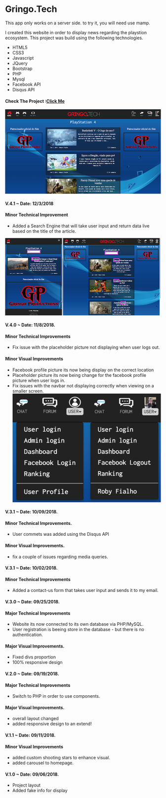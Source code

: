 # Gringo.Tech 
This app only works on a server side. 
to try it, you will need use mamp. 

 I created this website in order to display news regarding the playstion ecosystem.
This project was build using the following technologies.
- HTML5
- CSS3
- Javascript
- JQuery
- Bootstrap
- PHP
- Mysql
- Facebook API 
- Disqus API

#### Check The Project :[Click Me](https://gringo.tech)
![alt text](assets/images/github/v5.jpg)


#### V.4.1 ~ Date: 12/3/2018

#### Minor Technical Improvement
- Added a Search Engine that will take user input and return data live based on the title of the article.

![alt text](assets/images/github/v4-1.jpg)

#### V.4.0 ~ Date: 11/8/2018.

#### Minor Technical Improvements
- Fix issue with the placeholder picture not displaying when user logs out.

#### Minor Visual Improvements
- Facebook profile picture its now being display on the correct location
- Placeholder picture its now being change for the facebook profile picture when user logs in.
- Fix issues with the navbar not displaying correctly when viewing on a smaller screen.
![alt text](assets/images/github/log.jpg)

#### V.3.1 ~ Date: 10/09/2018.
#### Minor Technical Improvements.
- User commets was added using the Disqus API
#### Minor Visual Improvements.
- fix a couple of issues regarding media queries.

#### V.3.1 ~ Date: 10/02/2018.
#### Minor Technical Improvements
- Added a contact-us form that takes user input and sends it to my email.

#### V.3.0 ~ Date: 09/25/2018.

#### Major Technical Improvements 
- Website its now connected to its own database via PHP/MySQL.
- User registration is beeing store in the database - but there is no authentication.
#### Major Visual Improvements.
- Fixed divs proportion
- 100% responsive design

#### V.2.0 ~ Date: 09/19/2018.

#### Major Technical Improvements 
- Switch to PHP in order to use components.
#### Major Visual Improvements.
- overall layout changed 
- added responsive design to an extend!

#### V.1.1 ~ Date: 09/11/2018.
#### Minor Visual Improvements
- added custom shooting stars to enhance visual. 
- added carousel to homepage.

#### V.1.0 ~ Date: 09/06/2018.
- Project layout 
- Added fake info for display





